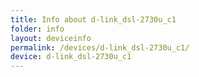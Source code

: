 ```yaml
---
title: Info about d-link_dsl-2730u_c1
folder: info
layout: deviceinfo
permalink: /devices/d-link_dsl-2730u_c1/
device: d-link_dsl-2730u_c1
---
```

